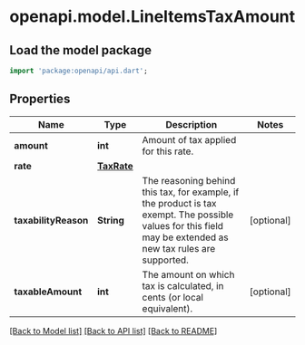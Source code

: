 # openapi.model.LineItemsTaxAmount

## Load the model package
```dart
import 'package:openapi/api.dart';
```

## Properties
Name | Type | Description | Notes
------------ | ------------- | ------------- | -------------
**amount** | **int** | Amount of tax applied for this rate. | 
**rate** | [**TaxRate**](TaxRate.md) |  | 
**taxabilityReason** | **String** | The reasoning behind this tax, for example, if the product is tax exempt. The possible values for this field may be extended as new tax rules are supported. | [optional] 
**taxableAmount** | **int** | The amount on which tax is calculated, in cents (or local equivalent). | [optional] 

[[Back to Model list]](../README.md#documentation-for-models) [[Back to API list]](../README.md#documentation-for-api-endpoints) [[Back to README]](../README.md)


